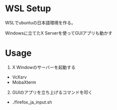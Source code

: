 # WSL Setup
WSLでubuntuの日本語環境を作る。

Windowsに立てたX Serverを使ってGUIアプリも動かす

# Usage
1. X Windowのサーバーを起動する
 - VcXsrv
 - MobaXterm
2. GUIのアプリを立ち上げるコマンドを叩く
 - ./firefox_ja_input.sh